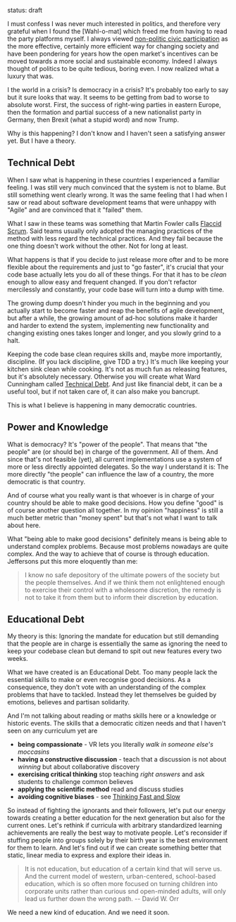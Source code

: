 status: draft

I must confess I was never much interested in politics, and therefore very grateful when I found the [Wahl-o-mat] which freed me from having to read the party platforms myself. I always viewed [non-politic civic participation][democracy2] as the more effective, certainly more efficient way for changing society and have been pondering for years how the open market's incentives can be moved towards a more social and sustainable economy. Indeed I always thought of politics to be quite tedious, boring even. I now realized what a luxury that was.

I the world in a crisis? Is democracy in a crisis? It's probably too early to say but it sure looks that way. It seems to be getting from bad to worse to absolute worst. First, the success of right-wing parties in eastern Europe, then the formation and partial success of a new nationalist party in Germany, then Brexit (what a stupid word) and now Trump.

Why is this happening? I don't know and I haven't seen a satisfying answer yet. But I have a theory.

[Whal-o-mat]: https://www.wahl-o-mat.de
[democracy2]: https://www.opendemocracy.net/ourkingdom/hendrik-wagenaar/is-democracy-in-crisis-no-there's-just-new-type-of-emerging-democracy


## Technical Debt

When I saw what is happening in these countries I experienced a familiar feeling. I was still very much convinced that the system is not to blame. But still something went clearly wrong. It was the same feeling that I had when I saw or read about software development teams that were unhappy with "Agile" and are convinced that it "failed" them.

What I saw in these teams was something that Martin Fowler calls [Flaccid Scrum]. Said teams usually only adopted the managing practices of the method with less regard the technical practices. And they fail because the one thing doesn't work without the other. Not for long at least.

What happens is that if you decide to just release more ofter and to be more flexible about the requirements and just to "go faster", it's crucial that your code base actually lets you do all of these things. For that it has to be *clean* enough to allow easy and frequent changed. If you don't refactor mercilessly and constantly, your code base will turn into a dump with time.

The growing dump doesn't hinder you much in the beginning and you actually start to become faster and reap the benefits of agile development, but after a while, the growing amount of ad-hoc solutions make it harder and harder to extend the system, implementing new functionality and changing existing ones takes longer and longer, and you slowly grind to a halt.

Keeping the code base clean requires skills and, maybe more importantly, discipline. (If you lack discipline, give TDD a try.) It's much like keeping your kitchen sink clean while cooking. It's not as much fun as releasing features, but it's absolutely necessary. Otherwise you will create what Ward Cunningham called [Technical Debt]. And just like financial debt, it can be a useful tool, but if not taken care of, it can also make you bancrupt.

This is what I believe is happening in many democratic countries.

[Flaccid Scrum]: http://martinfowler.com/bliki/FlaccidScrum.html
[Technical Debt]: http://martinfowler.com/bliki/TechnicalDebt.html


## Power and Knowledge

What is democracy? It's "power of the people". That means that "the people" are (or should be) in charge of the  government. All of them. And since that's not feasible (yet), all current implementations use a system of more or less directly appointed delegates. So the way I understand it is: The more directly "the people" can influence the law of a country, the more democratic is that country.

And of course what you really want is that whoever is in charge of your country should be able to make good decisions. How you define "good" is of course another question all together. In my opinion "happiness" is still a much better metric than "money spent" but that's not what I want to talk about here.

What "being able to make good decisions" definitely means is being able to understand complex problems. Because most problems nowadays are quite complex. And the way to achieve that of course is through education. Jeffersons put this more eloquently than me:

> I know no safe depository of the ultimate powers of the society but the people themselves. And if we think them not enlightened enough to exercise their control with a wholesome discretion, the remedy is not to take it from them but to inform their discretion by education.


## Educational Debt

My theory is this: Ignoring the mandate for education but still demanding that the people are in charge is essentially the same as ignoring the need to keep your codebase clean but demand to spit out new features every two weeks.

What we have created is an Educational Debt. Too many people lack the essential skills to make or even recognise good decisions. As a consequence, they don't vote with an understanding of the complex problems that have to tackled. Instead they let themselves be guided by emotions, believes and partisan solidarity.

And I'm not talking about reading or maths skills here or a knowledge or historic events. The skills that a democratic citizen needs and that I haven't seen on any curriculum yet are

- **being compassionate** - VR lets you literally *walk in someone else's moccasins*
- **having a constructive discussion** - teach that a discussion is not about *winning* but about collaborative discovery
- **exercising critical thinking** stop teaching *right answers* and ask students to challenge common believes
- **applying the scientific method** read and discuss studies
- **avoiding cognitive biases** - see [Thinking Fast and Slow]

So instead of fighting the ignorants and their followers, let's put our energy towards creating a better education for the next generation but also for the current ones. Let's rethink if curricula with arbitrary standardized learning achievements are really the best way to motivate people. Let's reconsider if stuffing people into groups solely by their birth year is the best environment for them to learn. And let's find out if we can create something better that static, linear media to express and explore their ideas in.

> It is not education, but education of a certain kind that will serve us. And the current model of western, urban-centered, school-based education, which is so often more focused on turning children into corporate units rather than curious snd open-minded adults, will only lead us further down the wrong path. 
> -- David W. Orr

We need a new kind of education. And we need it soon.

[Thinking Fast and Slow]: https://en.wikipedia.org/wiki/Thinking,_Fast_and_Slow